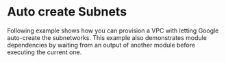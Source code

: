# Auto create Subnets

Following example shows how you can provision a VPC with letting Google auto-create the subnetworks. This example also demonstrates module dependencies by waiting from an output of another module before executing the current one.